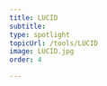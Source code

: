 ```yaml
---
title: LUCID
subtitle: 
type: spotlight 
topicUrl: /tools/LUCID
image: LUCID.jpg
order: 4

---
```


